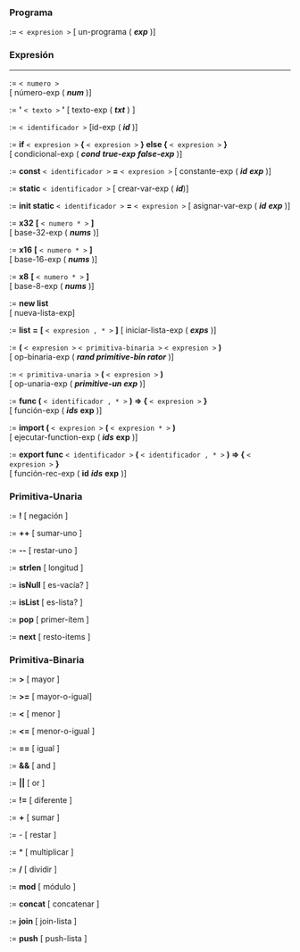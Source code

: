 
### Programa

:=  `< expresion >` 
[ un-programa (  _**exp**_  )]

### Expresión
---
:=  `< numero >`  
[ número-exp (  _**num**_  )]

:=  **'**  `< texto >`  **'** 
[ texto-exp (  _**txt**_  ) ]

:=  `< identificador >`  [id-exp (  _**id**_  )]

:=  **if**  `< expresion >`  **{**  `< expresion >`  **} else {**  `< expresion >`  **}**  
[ condicional-exp (  _**cond**_  _**true-exp**_  _**false-exp**_  )]

:=  **const**  `< identificador >`  **=**  `< expresion >` 
[ constante-exp (  _**id**_  _**exp**_  )]

:=  **static**  `< identificador >` 
[ crear-var-exp (  _**id**_)]

:=  **init static**  `< identificador >`  **=**  `< expresion >` 
[ asignar-var-exp (  _**id**_  _**exp**_  )]

:=  **x32**  **[**  `< numero * >`  **]**  
[ base-32-exp (  _**nums**_  )]

:=  **x16**  **[**  `< numero * >`  **]**  
[ base-16-exp (  _**nums**_  )]

:=  **x8**  **[**  `< numero * >`  **]**  
[ base-8-exp (  _**nums**_  )]

:=  **new list**  
[ nueva-lista-exp]

:=  **list**  **=**  **[**  `< expresion , * >`  **]** 
[ iniciar-lista-exp (  _**exps**_  )]

:=  **(**  `< expresion >`  `< primitiva-binaria >`  `< expresion >`  **)**  
[ op-binaria-exp (  _**rand primitive-bin rator**_  )]

:=  `< primitiva-unaria >`  **(**  `< expresion >`  **)**  
[ op-unaria-exp (  _**primitive-un exp**_  )]

:=  **func (**  `< identificador , * >`  **) => {**  `< expresion >`  **}**  
[ función-exp (  _**ids**_  **exp**  )]

:=  **import (**  `< expresion >`  **(**  `< expresion * >`  **)**  
[ ejecutar-function-exp (  _**ids**_  **exp**  )]

:=  **export func**  `< identificador >`  **(**  `< identificador , * >`  **) => {**  `< expresion >`  **}**  
[ función-rec-exp (  **id**  _**ids**_  **exp**  )]



### Primitiva-Unaria

:=  **!**  [ negación ]

:=  **++**  [ sumar-uno ]

:=  **--**  [ restar-uno ]

:=  **strlen**  [ longitud ]

:=  **isNull**  [ es-vacía? ]

:=  **isList**  [ es-lista? ]

:=  **pop**  [ primer-ítem ]

:=  **next**  [ resto-items ]


### Primitiva-Binaria

:=  **>**  [ mayor ]

:=  **>=**  [ mayor-o-igual]

:=  **<**  [ menor ]

:=  **<=**  [ menor-o-igual ]

:=  **==**  [ igual ]

:=  **&&**  [ and ]

:=  **||**  [ or ]

:=  **!=**  [ diferente ]

:=  **+**  [ sumar ]

:=  -  [ restar ]

:=  * [ multiplicar ]

:=  **/**  [ dividir ]

:=  **mod**  [ módulo ]

:=  **concat**  [ concatenar ]

:=  **join**  [  join-lista ]

:=  **push**  [ push-lista ]







